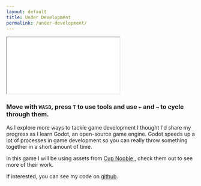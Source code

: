 ```yaml
---
layout: default
title: Under Development
permalink: /under-development/
---
```


<div id="content-wrapper">
  <div id="game-wrapper">
    <iframe id="game-frame" src="/assets/DummyGame/DummyGame.html"></iframe>
  </div>

  <h3 id="controls">Move with <code>WASD</code>, press <code>T</code> to use tools and use <code>&#x2190;</code> and <code>&#x2192;</code> to cycle through them.</h3>

  <p>
    As I explore more ways to tackle game development I thought I'd share my progress as I learn Godot, an open-source game engine. Godot speeds up a lot of processes in game development so you can really throw something together in a short amount of time.
  </p>

  <p>
    In this game I will be using assets from <a href="https://cupnooble.itch.io"> Cup Nooble </a>, check them out to see more of their work.
  </p>

  <p>
    If interested, you can see my code on <a href="https://github.com/Staggier/DummyGame"> github</a>.
  </p>
</div>

<script>
    window.scrollTo(0, 80);
</script>
